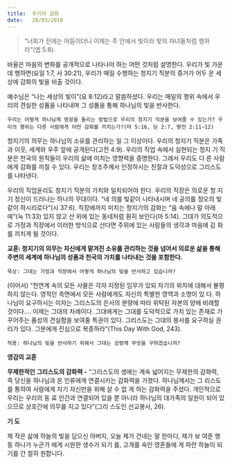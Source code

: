 ```yaml
---
title:  우리의 감화
date:   28/03/2018
---
```


> <p></p>
> “너희가 전에는 어둠이더니 이제는 주 안에서 빛이라 빛의 자녀들처럼 행하라”(엡 5:8).

바울은 마음의 변화를 공개적으로 나타나야 하는 어떤 것처럼 설명한다. 우리가 빛
가운데 행하면(요일 1:7, 사 30:21), 우리가 매일 수행하는 청지기 직분의 증거가 어두
운 세상에 감화의 빛을 비출 것이다.

예수님은 “나는 세상의 빛이”(요 8:12)라고 말씀하셨다. 우리는 매일의 행위 속에서
우리의 견실한 성품을 나타내며 그 성품을 통해 하나님의 빛을 반사한다.

`우리는 어떻게 하나님께 영광을 돌리는 방법으로 우리의 청지기 직분을 보여줄 수
있는가? 우리의 행위는 다른 사람에게 어떤 감화를 끼치는가?(마 5:16, 딛 2:7, 벧전
2:11~12)`

청지기의 의무는 하나님의 소유를 관리하는 일 그 이상이다. 우리의 청지기 직분은
가족과 이웃, 세계와 우주 앞에 공개된다(고전 4:9). 우리의 직업 속에서 실현되는 청지
기 직분은 천국의 원칙들이 우리의 삶에 미치는 영향력을 증명한다. 그래서 우리도 다
른 사람에게 감화를 끼칠 수 있다. 우리는 창조주께서 인정하시는 친절과 도덕성으로
그리스도를 나타낸다.

우리의 직업윤리도 청지기 직분의 가치와 일치되어야 한다. 우리의 직장은 의로운 청
지기 정신이 드러나는 하나의 무대이다. “네 의를 빛같이 나타내시며 네 공의를 정오의
빛같이 하시리로다”(시 37:6). 직장에까지 미치는 청지기의 감화는 “움 속에나 말 아래
에”(눅 11:33) 있지 않고 산 위에 있는 동네처럼 훤히 보인다(마 5:14). 그대가 의도적으
로 가정과 직장에서 이러한 방식으로 산다면 주위에 있는 사람들의 생각과 마음에 감
화를 끼치게 될 것이다.

**교훈: 청지기의 의무는 자신에게 맡겨진 소유를 관리하는 것을 넘어서 의로운 삶을
     통해 주변의 세계에 하나님의 성품과 천국의 가치를 나타내는 것을 포함한다.**

`묵상: 그대는 가정과 직장에서 어떻게 하나님의 빛을 반사하고 있습니까?`

(이어서) “천연계 속의 모든 사물은 각자 지정된 임무가 있되 자기의 위치에 대해서
불평하지 않는다. 영적인 측면에서 모든 사람에게도 자신의 특별한 영역과 소명이 있
다. 하나님이 요구하시는 이자는 그리스도의 은사의 분량에 따라 위탁된 자본의 양에
비례할 것이다.… 이제는 그대의 차례이다. 그대에게는 그대를 도덕적으로 가치 있는
존재로 가꾸어주는 품성의 견실함을 보여줄 특권이 있다. 그리스도는 그대의 봉사를
요구하실 권리가 있다. 그분에게 진심으로 복종하라”(This Day With God, 243).

`적용: 하나님의 빛을 반사하기 위해서 그대는 성령께 무엇을 구하겠습니까?`

**영감의 교훈**

**무제한적인 그리스도의 감화력 -** “그리스도의 생애는
계속 넓어지는 무제한의 감화력, 즉 당신을 하나님과 온
인류에게 연결시키는 감화력을 가졌다. 하나님께서는 그
리스도를 통하여 사람에게 자기 자신만을 위해 살 수 없
게 하는 감화력을 주셨다. 개인적으로 우리는 우리의 동
료 인간과 연결되어 있을 뿐 아니라 하나님의 대가족의
일원이 되어 있으므로 상호간에 의무를 지고 있다”(그리
스도인 선교봉사, 26).

**기 도**

제 작은 삶에 하늘의 빛을
담으신 아버지, 오늘 제가
건네는 말 한마디, 제가 보
여준 행동 하나가 누군가
에게 시원한 생수가 되기
를, 고개를 숙인 영혼들에
게 파란 하늘이 되기를 간
절히 원합니다. 
